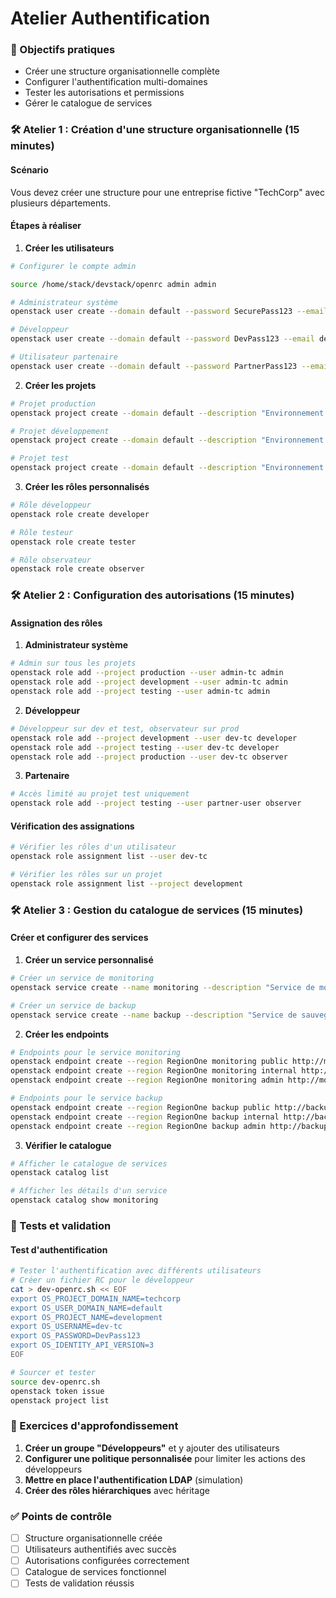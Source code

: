 # Atelier Authentification

### 🎯 Objectifs pratiques
- Créer une structure organisationnelle complète
- Configurer l'authentification multi-domaines
- Tester les autorisations et permissions
- Gérer le catalogue de services

### 🛠️ Atelier 1 : Création d'une structure organisationnelle (15 minutes)

#### Scénario
Vous devez créer une structure pour une entreprise fictive "TechCorp" avec plusieurs départements.

#### Étapes à réaliser


1. **Créer les utilisateurs**
```bash
# Configurer le compte admin

source /home/stack/devstack/openrc admin admin

# Administrateur système
openstack user create --domain default --password SecurePass123 --email admin@techcorp.com admin-tc

# Développeur
openstack user create --domain default --password DevPass123 --email dev@techcorp.com dev-tc

# Utilisateur partenaire
openstack user create --domain default --password PartnerPass123 --email partner@external.com partner-user
```

2. **Créer les projets**
```bash
# Projet production
openstack project create --domain default --description "Environnement de production" production

# Projet développement
openstack project create --domain default --description "Environnement de développement" development

# Projet test
openstack project create --domain default --description "Environnement de test" testing
```

3. **Créer les rôles personnalisés**
```bash
# Rôle développeur
openstack role create developer

# Rôle testeur
openstack role create tester

# Rôle observateur
openstack role create observer
```

### 🛠️ Atelier 2 : Configuration des autorisations (15 minutes)

#### Assignation des rôles

1. **Administrateur système**
```bash
# Admin sur tous les projets
openstack role add --project production --user admin-tc admin
openstack role add --project development --user admin-tc admin
openstack role add --project testing --user admin-tc admin
```

2. **Développeur**
```bash
# Développeur sur dev et test, observateur sur prod
openstack role add --project development --user dev-tc developer
openstack role add --project testing --user dev-tc developer
openstack role add --project production --user dev-tc observer
```

3. **Partenaire**
```bash
# Accès limité au projet test uniquement
openstack role add --project testing --user partner-user observer
```

#### Vérification des assignations
```bash
# Vérifier les rôles d'un utilisateur
openstack role assignment list --user dev-tc

# Vérifier les rôles sur un projet
openstack role assignment list --project development
```

### 🛠️ Atelier 3 : Gestion du catalogue de services (15 minutes)

#### Créer et configurer des services

1. **Créer un service personnalisé**
```bash
# Créer un service de monitoring
openstack service create --name monitoring --description "Service de monitoring" monitoring

# Créer un service de backup
openstack service create --name backup --description "Service de sauvegarde" backup
```

2. **Créer les endpoints**
```bash
# Endpoints pour le service monitoring
openstack endpoint create --region RegionOne monitoring public http://monitoring.techcorp.com:8080
openstack endpoint create --region RegionOne monitoring internal http://monitoring.internal:8080
openstack endpoint create --region RegionOne monitoring admin http://monitoring.admin:8080

# Endpoints pour le service backup
openstack endpoint create --region RegionOne backup public http://backup.techcorp.com:9090
openstack endpoint create --region RegionOne backup internal http://backup.internal:9090
openstack endpoint create --region RegionOne backup admin http://backup.admin:9090
```

3. **Vérifier le catalogue**
```bash
# Afficher le catalogue de services
openstack catalog list

# Afficher les détails d'un service
openstack catalog show monitoring
```

### 🧪 Tests et validation

#### Test d'authentification
```bash
# Tester l'authentification avec différents utilisateurs
# Créer un fichier RC pour le développeur
cat > dev-openrc.sh << EOF
export OS_PROJECT_DOMAIN_NAME=techcorp
export OS_USER_DOMAIN_NAME=default
export OS_PROJECT_NAME=development
export OS_USERNAME=dev-tc
export OS_PASSWORD=DevPass123
export OS_IDENTITY_API_VERSION=3
EOF

# Sourcer et tester
source dev-openrc.sh
openstack token issue
openstack project list
```

### 📝 Exercices d'approfondissement

1. **Créer un groupe "Développeurs"** et y ajouter des utilisateurs
2. **Configurer une politique personnalisée** pour limiter les actions des développeurs
3. **Mettre en place l'authentification LDAP** (simulation)
4. **Créer des rôles hiérarchiques** avec héritage

### ✅ Points de contrôle
- [ ] Structure organisationnelle créée
- [ ] Utilisateurs authentifiés avec succès
- [ ] Autorisations configurées correctement
- [ ] Catalogue de services fonctionnel
- [ ] Tests de validation réussis
